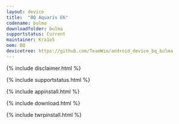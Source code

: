 ```yaml
---
layout: device
title:  "BQ Aquaris E6"
codename: bulma
downloadfolder: bulma
supportstatus: Current
maintainer: Kra1o5
oem: BQ
devicetree: https://github.com/TeamWin/android_device_bq_bulma
---
```


{% include disclaimer.html %}

{% include supportstatus.html %}

{% include appinstall.html %}

{% include download.html %}

{% include twrpinstall.html %}
